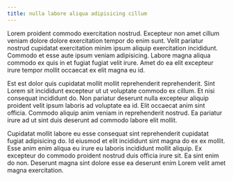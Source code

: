 ```yaml
---
title: nulla labore aliqua adipisicing cillum
---
```


Lorem proident commodo exercitation nostrud. Excepteur non amet cillum veniam dolore dolore exercitation tempor do enim sunt. Velit pariatur nostrud cupidatat exercitation minim ipsum aliquip exercitation incididunt. Commodo et esse aute ipsum veniam adipisicing. Labore magna aliqua commodo ex quis in et fugiat fugiat velit irure. Amet do ea elit excepteur irure tempor mollit occaecat ex elit magna eu id.

Est est dolor quis cupidatat mollit mollit reprehenderit reprehenderit. Sint Lorem sit incididunt excepteur ut ut voluptate commodo ex cillum. Et nisi consequat incididunt do. Non pariatur deserunt nulla excepteur aliquip proident velit ipsum laboris ad voluptate ea id. Elit occaecat anim sint officia. Commodo aliquip anim veniam in reprehenderit nostrud. Ea pariatur irure ad ut sint duis deserunt ad commodo labore elit mollit.

Cupidatat mollit labore eu esse consequat sint reprehenderit cupidatat fugiat adipisicing do. Id eiusmod et elit incididunt sint magna do ex ex mollit. Esse anim enim aliqua eu irure eu laboris incididunt mollit aliquip. Ex excepteur do commodo proident nostrud duis officia irure sit. Ea sint enim do non. Deserunt magna sint dolore esse ea deserunt enim Lorem velit amet magna exercitation.